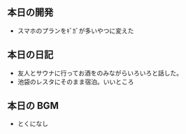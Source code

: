 ## 本日の開発

- スマホのプランをｷﾞｶﾞが多いやつに変えた

## 本日の日記

- 友人とサウナに行ってお酒をのみながらいろいろと話した。
- 池袋のレスタにそのまま宿泊。いいところ

## 本日の BGM

- とくになし
